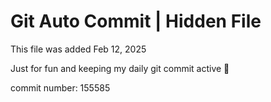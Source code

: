 # Git Auto Commit | Hidden File

This file was added Feb 12, 2025

Just for fun and keeping my daily git commit active 🤪

commit number: 155585
